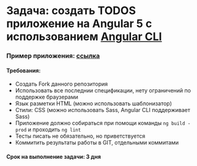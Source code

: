 # Задача: создать TODOS приложение на Angular 5 с использованием [Angular CLI](https://github.com/angular/angular-cli)
### Пример приложения: [ссылка](http://todomvc.com/examples/angular2/)
#### Требования:
- Создать Fork данного репозитория
- Использовать все последнии спецификации, нету ограничений по поддержке браузерами
- Язык разметки HTML (можно использовать шаблонизатор)
- Стили: CSS (можно использовать Sass, Angular CLI поддерживает Sass)
- Приложение должно собираться при помощи команды `ng build -prod` и проходить `ng lint`
- Тесты писать не обязательно, но приветствуется
- Коммитить результаты работы в GIT, отдельными коммитами

#### Срок на выполнение задачи: 3 дня
